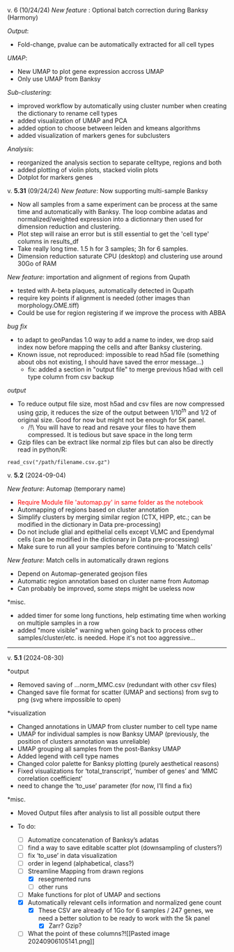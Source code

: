 v. 6 (10/24/24)
*New feature* : Optional batch correction during Banksy (Harmony)

*Output*:
* Fold-change, pvalue can be automatically extracted for all cell types

*UMAP*:
- New UMAP to plot gene expression accross UMAP
- Only use UMAP from Banksy

*Sub-clustering*:
* improved workflow by automatically using cluster number when creating the dictionary to rename cell types
* added visualization of UMAP and PCA
* added option to choose between leiden and kmeans algorithms
* added visualization of markers genes for subclusters

*Analysis*:
* reorganized the analysis section to separate celltype, regions and both
* added plotting of violin plots, stacked violin plots
* Dotplot for markers genes


v. **5.31** (09/24/24)
*New feature*: Now supporting multi-sample Banksy
* Now all samples from a same experiment can be process at the same time and automatically with Banksy. The loop combine adatas and normalized/weighted expression into a dictionnary then used for dimension reduction and clustering.
* Plot step will raise an error but is still essential to get the 'cell type' columns in results_df
* Take really long time. 1.5 h for 3 samples; 3h for 6 samples.
* Dimension reduction saturate CPU (desktop) and clustering use around 30Go of RAM

*New feature*: importation and alignment of regions from Qupath
* tested with A-beta plaques, automatically detected in Qupath
* require key points if alignment is needed (other images than morphology.OME.tiff)
* Could be use for region registering if we improve the process with ABBA

*bug fix*
* to adapt to geoPandas 1.0 way to add a name to index, we drop said index now before mapping the cells and after Banksy clustering.
* Known issue, not reproduced: impossible to read h5ad file (something about obs not existing, I should have saved the error message...)
	* fix: added a section in "output file" to merge previous h5ad with cell type column from csv backup

*output*
* To reduce output file size, most h5ad and csv files are now compressed using gzip, it reduces the size of the output between $1/10^{th}$ and $1/2$ of original size. Good for now but might not be enough for 5K panel. 
	* /!\ You will have to read and resave your files to have them compressed. It is tedious but save space in the long term
* Gzip files can be extract like normal zip files but can also be directly read in python/R:

```{R}
read_csv("/path/filename.csv.gz")
```


v. **5.2** (2024-09-04)

*New feature*: Automap (temporary name)
*  <span style = "color:red">Require Module file 'automap.py' in same folder as the notebook </span>
* Automapping of regions based on cluster annotation
* Simplify clusters by merging similar region (CTX, HIPP, etc.; can be modified in the dictionary in Data pre-processing)
* Do not include glial and epithelial cells except VLMC and Ependymal cells (can be modified in the dictionary in Data pre-processing)
* Make sure to run all your samples before continuing to 'Match cells'

*New feature*: Match cells in automatically drawn regions
* Depend on Automap-generated geojson files
* Automatic region annotation based on cluster name from Automap
* Can probably be improved, some steps might be useless now

*misc.
* added timer for some long functions, help estimating time when working on multiple samples in a row
* added "more visible" warning when going back to process other samples/cluster/etc. is needed. Hope it's not too aggressive...

---- 
v. **5.1** (2024-08-30)

*output
- Removed saving of …norm_MMC.csv (redundant with other csv files)
- Changed save file format for scatter (UMAP and sections) from svg to png (svg where impossible to open)

*visualization
- Changed annotations in UMAP from cluster number to cell type name
- UMAP for individual samples is now Banksy UMAP (previously, the position of clusters annotation was unreliable)
- UMAP grouping all samples from the post-Banksy UMAP
- Added legend with cell type names
- Changed color palette for Banksy plotting (purely aesthetical reasons)
- Fixed visualizations for ‘total_transcript’, ‘number of genes’ and ‘MMC correlation coefficient’
- need to change the ‘to_use’ parameter (for now, I’ll find a fix)

*misc.
- Moved Output files after analysis to list all possible output there

  

- To do:
	- [ ] Automatize concatenation of Banksy’s adatas
	- [ ]  find a way to save editable scatter plot (downsampling of clusters?)
	- [ ]  fix ‘to_use’ in data visualization
	- [ ]  order in legend (alphabetical, class?)
	- [ ] Streamline Mapping from drawn regions
		- [x] resegmented runs
		- [ ] other runs
	- [ ] Make functions for plot of UMAP and sections
	- [x] Automatically relevant cells information and normalized gene count
		- [x] These CSV are already of 1Go for 6 samples / 247 genes, we need a better solution to be ready to work with the 5k panel
			- [x] Zarr? Gzip?
	- [ ] What the point of these columns?![[Pasted image 20240906105141.png]]
